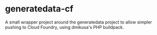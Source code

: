 generatedata-cf
===============

A small wrapper project around the generatedata project to allow simpler pushing to Cloud Foundry, using dmikusa's PHP buildpack.
